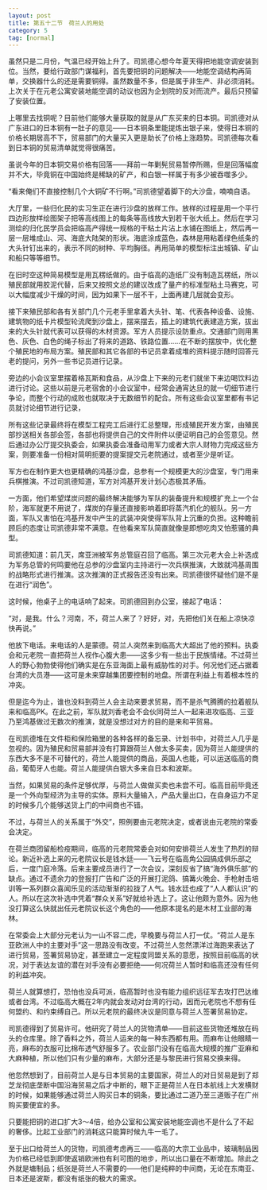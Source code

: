 ```yaml
---
layout: post
title: 第五十二节　荷兰人的用处
category: 5
tag: [normal]
---
```


虽然只是二月份，气温已经开始上升了。司凯德心想今年夏天得把地能空调安装到位。当然，要给行政部门谋福利，首先要把铜的问题解决――地能空调结构再简单，交换器什么的还是需要铜得。虽然数量不多，但是属于非生产、非必须消耗。上次关于在元老公寓安装地能空调的动议也因为企划院的反对而流产。最后只预留了安装位置。

上哪里去找铜呢？目前他们能够大量获取的就是从广东买来的日本铜。司凯德对从广东进口的日本铜有一肚子的意见――日本铜条里能提炼出银子来，使得日本铜的价格长期居高不下，贸易部门的大量买入更是助长了价格上涨趋势。司凯德每次看到日本铜的贸易清单就觉得很痛苦。

虽说今年的日本铜交易价格有回落――拜前一年剿髡贸易暂停所赐，但是回落幅度并不大，毕竟铜在中国始终是稀缺的矿产，和白银一样属于有多少被吞噬多少。

“看来俺们不直接控制几个大铜矿不行啊。”司凯德望着脚下的大沙盘，喃喃自语。

大厅里，一些归化民的实习生正在进行沙盘的放样工作。放样的过程是用一个平行四边形放样绘图架子把等高线图上的每条等高线放大到若干张大纸上。然后在学习测绘的归化民学员会把临高产得统一规格的干粘土片沾上水铺在图纸上，然后再一层一层堆成山、河、海底大陆架的形状。海底涂成蓝色，森林是用粘着绿色纸条的大头针钉出来的，表示不同的树种、平均胸径。再用简单的模型标注出城镇、矿山和船只等等细节。

在旧时空这种简易模型是用瓦楞纸做的。由于临高的造纸厂没有制造瓦楞纸，所以殖民部就用胶泥代替，后来又按照文总的建议改成了量产的标准型粘土马赛克，可以大幅度减少干燥的时间，因为如果下一层不干，上面再建几层就会变形。

接下来殖民部和各有关部门几个元老手里拿着大头针、笔、代表各种设备、设施、建筑物的纸卡片模型轮流爬到沙盘上，摆来摆去，插上的建筑代表建造方案，拔出来的大头针就代表可以获得的木材资源。军方人员提示设防重点。交通部门则用黑色、灰色、白色的绳子标出了将来的道路、铁路位置……在不断的摆放中，优化整个殖民地的布局方案。殖民部和其它各部的书记员拿着成堆的资料提示随时回答元老的提问，另外一些书记员进行记录。

旁边的小会议室里摆着格瓦斯和食品，从沙盘上下来的元老们就坐下来边喝饮料边进行讨论。这些以前是元老宿舍的小会议室中，经常会通宵达旦的就一切细节进行争论，而整个行动的成败也就取决于无数细节的配合。所有这些会议室里都有书记员就讨论细节进行记录，

所有这些记录最终将在模型工程完工后进行汇总整理，形成殖民开发方案，由殖民部抄送相关各部会签，各部也将提供自己的文件附件以便证明自己的会签意见。然后通过办公厅提交执委会，如果执委会准备动用军力或者大宗人财物力完成这些方案，则要准备一份相对简明扼要的提案提交元老院通过，或者至少是听证。

军方也在制作更大也更精确的鸿基沙盘，总参有一个规模更大的沙盘室，专门用来兵棋推演。不过司凯德知道，军方对鸿基开发计划心态极其矛盾。

一方面，他们希望煤炭问题的最终解决能够为军队的装备提升和规模扩充上一个台阶，海军就更不用说了，煤炭的存量还直接影响着即将蒸汽机化的舰队。另一方面，军队又害怕在鸿基开发中产生的武装冲突使得军队背上沉重的负担。这种瞻前顾后的态度让司凯德非常不满意。在他看来军队简直就像是即想吃肉又怕惹骚的典型。

司凯德知道：前几天，席亚洲被军务总管庭召回了临高。第三次元老大会上补选成为军务总管的何鸣要他在总参的沙盘室内主持进行一次兵棋推演，大致就鸿基周围的战略形式进行推演。这次推演的正式报告还没有出来。司凯德很怀疑他们是不是在进行“润色”。

这时候，他桌子上的电话响了起来。司凯德回到办公室，接起了电话：

“对，是我。什么？河南，不，荷兰人来了？好好，对，先把他们关在船上凉快凉快再说。”

他放下电话。来电话的人是蒙德。荷兰人突然来到临高大大超出了他的预料。执委会和元老院一直把荷兰人视作心腹大患――这多少有一些出于民族情绪。不过荷兰人的野心勃勃使得他们确实是在东亚海面上最有威胁性的对手。何况他们还占据着台湾的大员港――这可是未来穿越集团要控制的地盘。所谓在利益上有着根本性的冲突。

但是迄今为止，谁也没料到荷兰人会主动来要求贸易，而不是杀气腾腾的拉着舰队来和临高PK。在此之前，军队就刘香老会不会伙同荷兰人一起来进攻临高、三亚乃至鸿基做过无数次的推演，就是没想过对方的目的是来和平贸易。

在司凯德堆在文件柜和保险箱里的各种各样的备忘录、计划书中，对荷兰人几乎是忽视的。因为殖民和贸易部并没有打算跟荷兰人做太多买卖，因为荷兰人能提供的东西大多不是不可替代的，荷兰人能提供的商品，英国人也能，可以运送临高的商品，葡萄牙人也能。荷兰人能提供白银大多来自日本和波斯。

当然，如果贸易的条件足够优厚，与荷兰人做做买卖也未尝不可。临高目前毕竟还是一个外向型经济为主导的实体。原料大量输入，产品大量出口，在自身运力不足的时候多几个能够送货上门的中间商也不错。

不过，与荷兰人的关系属于“外交”，照例要由元老院决定，或者说由元老院的常委会决定。

在荷兰商团留船检疫期间，临高的元老院常委会对如何安排荷兰人发生了热烈的辩论。新近补选上来的元老院议长是钱水廷――飞云号在临高角公园搞成俱乐部之后，一度门庭冷落。后来主要成员进行了一次会议，深刻反省了搞“海外俱乐部”的缺点。通过不遗余力的登报打广告和广泛的开展打泥鸽、搞篝火晚会、手枪射击培训等一系列群众喜闻乐见的活动渐渐的拉拢了人气。钱水廷也成了“人人都认识”的人。所以在这次补选中凭着“群众关系”好就给补选上了。这让他颇为意外。因为他没打算这么快就出任元老院议长这个角色的――他原本提名的是木材工业部的海林。

在常委会上大部分元老认为一山不容二虎，早晚要与荷兰人打一仗。“荷兰人是东亚欧洲人中的主要对手”这一思路没有改变。不过荷兰人忽然漂洋过海跑来表达了进行贸易，签署贸易协定，甚至建立一定程度同盟关系的意愿，按照目前临高的状况，对于表达友谊的潜在对手没有必要拒绝――何况荷兰人暂时和临高还没有任何的利益冲突。

荷兰人就算想打，恐怕也没兵可派，临高暂时也没有能力组织远征军去攻打巴达维或者台湾。不过临高大概在2年内就会发动对台湾的行动，因而元老院也不想有任何盟约、和约束缚自己。所以元老院的最终决议是同意与荷兰人签署贸易协定。

司凯德得到了贸易许可。他研究了荷兰人的货物清单――目前这些货物还堆放在码头的仓库里。除了香料之外，荷兰人运来的每一种东西都有用。而麻布让他眼睛一亮，麻布的衣服可比棉布透气舒服多了。农业部门没有在临高大规模的推广亚麻和大麻种植，所以他们只有少量的麻布，大部分还是与黎民进行贸易交换来得。

他忽然想到了，目前荷兰人是与日本贸易的主要国家，荷兰人的对日贸易是到了郑芝龙彻底垄断中国沿海贸易之后才中断的，眼下正是荷兰人在日本航线上大发横财的时候，如果能够通过荷兰人购买日本的铜条，要比通过二道乃至三道贩子在广州购买要便宜的多。

只要能把铜的进口扩大3～4倍，给办公室和公寓安装地能空调也不是什么了不起的奢侈。比起工业部门的消耗这只能算时候九牛一毛了。

至于出口给荷兰人的货物，司凯德考虑再三――临高的大宗工业品中，玻璃制品因为价格已经低到即使返销欧洲也有利可图的地步，所以出口量在不断增加。除此之外就是塘制品；纸张是荷兰人不需要的――他们是纯粹的中间商，无论在东南亚、日本还是波斯，都没有纸张的极大的需求。
